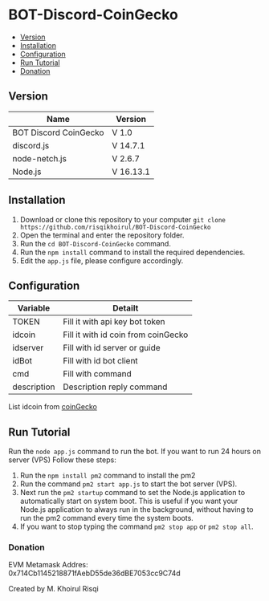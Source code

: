 ﻿# BOT-Discord-CoinGecko
 
- [Version](https://github.com/risqikhoirul/BOT-Discord-CoinGecko/main/README.md#version)
- [Installation](https://github.com/risqikhoirul/BOT-Discord-CoinGecko/main/README.md#installation)
- [Configuration](https://github.com/risqikhoirul/BOT-Discord-CoinGecko/main/README.md#configuration)
- [Run Tutorial](https://github.com/risqikhoirul/BOT-Discord-CoinGecko/main/README.md#run-tutorial)
- [Donation](https://github.com/risqikhoirul/BOT-Discord-CoinGecko/main/README.md#donation)

 ## Version
| Name | Version |
|------|------------|
| BOT Discord CoinGecko | V 1.0 |
| discord.js | V 14.7.1 |
| node-netch.js | V 2.6.7 |
| Node.js | V 16.13.1 |

## Installation
1. Download or clone this repository to your computer `git clone https://github.com/risqikhoirul/BOT-Discord-CoinGecko`
2. Open the terminal and enter the repository folder.
3. Run the `cd BOT-Discord-CoinGecko` command.
4. Run the `npm install` command to install the required dependencies.
5. Edit the `app.js` file, please configure accordingly.

## Configuration
| Variable | Detailt |
|------|------------|
| TOKEN | Fill it with api key bot token |
| idcoin | Fill it with id coin from coinGecko |
| idserver | Fill with id server or guide |
| idBot | Fill with id bot client |
| cmd | Fill with command |
| description | Description reply command |

List idcoin from [coinGecko](https://api.coingecko.com/api/v3/coins/list)

## Run Tutorial
Run the `node app.js` command to run the bot.
If you want to run 24 hours on server (VPS)
Follow these steps:
1. Run the `npm install pm2` command to install the pm2
2. Run the command `pm2 start app.js` to start the bot server (VPS).
3. Next run the `pm2 startup` command to set the Node.js application to automatically start on system boot. This is useful if you want your Node.js application to always run in the background, without having to run the pm2 command every time the system boots.
5. If you want to stop typing the command `pm2 stop app` or `pm2 stop all`.

### Donation
EVM Metamask Addres: 0x714Cb1145218871fAebD55de36dBE7053cc9C74d

Created by M. Khoirul Risqi
